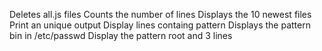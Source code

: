 Deletes all.js files
Counts the number of lines
Displays the 10 newest files
Print an unique output
Display lines containg pattern
Displays the pattern bin in /etc/passwd
Display the pattern root and 3 lines
